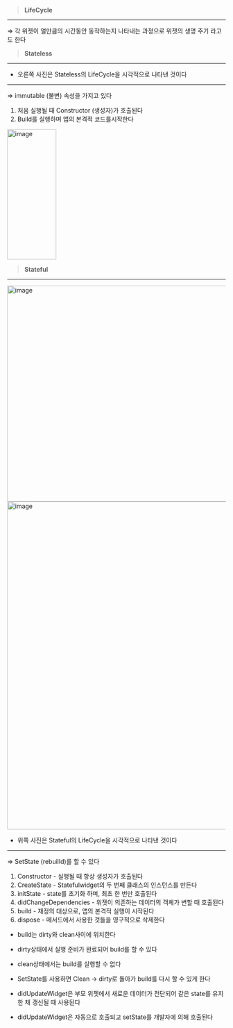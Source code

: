 > **LifeCycle**
> 

---

⇒ 각 위젯이 얼만큼의 시간동안 동작하는지 나타내는 과정으로 위젯의 생명 주기 라고도 한다

> **Stateless**
> 

---

<aside>

- 오른쪽 사진은 Stateless의 LifeCycle을 시각적으로 나타낸 것이다

---

⇒ immutable (불변) 속성을 가지고 있다

1. 처음 실행될 때 Constructor (생성자)가 호출된다
2. Build를 실행하며 앱의 본격적 코드를시작한다
</aside>

<img width="113" height="300" alt="image" src="https://github.com/user-attachments/assets/79a695f1-9e4e-4b5d-8cbc-8f60a0332f42" />

> **Stateful**
> 

---

<img width="870" height="497" alt="image" src="https://github.com/user-attachments/assets/9e3f5197-0bd7-43ed-9280-a4ea4af24f86" />

<img width="681" height="755" alt="image" src="https://github.com/user-attachments/assets/9d5e3859-55e1-424a-84f6-a2b2b6007dc4" />

<aside>

- 위쪽 사진은 Stateful의 LifeCycle을 시각적으로 나타낸 것이다

---

⇒ SetState (rebuilld)를 할 수 있다

1. Constructor - 실행될 때  항상 생성자가 호출된다
2. CreateState - Statefulwidget의 두 번째 클래스의 인스턴스를 만든다
3. initState - state를 초기화 하며, 최초 한 번만 호출된다
4. didChangeDependencies - 위젯이 의존하는 데이터의 객체가 변할 때 호출된다
5. build - 재정의 대상으로, 앱의 본격적 실행이 시작된다
6. dispose - 메서드에서 사용한 것들을 영구적으로 삭제한다

- build는 dirty와 clean사이에 위치한다
- dirty상태에서 실행 준비가 완료되어 build를 할 수 있다
- clean상태에서는 build를 실행할 수 없다
- SetState를 사용하면 Clean → dirty로 돌아가 build를 다시 할 수 있게 한다

- didUpdateWidget은 부모 위젯에서 새로운 데이터가 전단되어 같은 state를 유지한 채 갱신될 때 사용된다
- didUpdateWidget은 자동으로 호출되고 setState를 개발자에 의해 호출된다

</aside>
